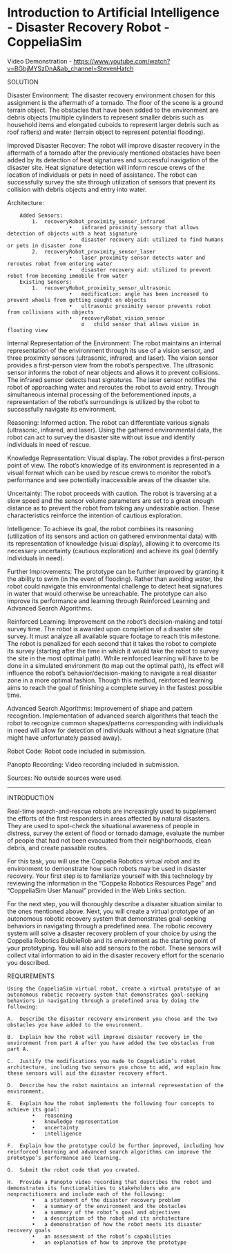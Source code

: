 # Introduction to Artificial Intelligence - Disaster Recovery Robot - CoppeliaSim

Video Demonstration - https://www.youtube.com/watch?v=BGbjMYSzDnA&ab_channel=StevenHatch

SOLUTION

Disaster Environment: The disaster recovery environment chosen for this assignment is the aftermath of a tornado. The floor of the scene is a ground terrain object. The obstacles that have been added to the environment are debris objects (multiple cylinders to represent smaller debris such as household items and elongated cuboids to represent larger debris such as roof rafters) and water (terrain object to represent potential flooding).
                
Improved Disaster Recover: The robot will improve disaster recovery in the aftermath of a tornado after the previously mentioned obstacles have been added by its detection of heat signatures and successful navigation of the disaster site. Heat signature detection will inform rescue crews of the location of individuals or pets in need of assistance. The robot can successfully survey the site through utilization of sensors that prevent its collision with debris objects and entry into water.
        

Architecture: 

        Added Sensors:
            1.	recoveryRobot_proximity_sensor_infrared
                        •	infrared proximity sensory that allows detection of objects with a heat signature
                        •	disaster recovery aid: utilized to find humans or pets in disaster zone
            2.	recoveryRobot_proximity_sensor_laser
                        •	laser proximity sensor detects water and reroutes robot from entering water
                        •	disaster recovery aid: utilized to prevent robot from becoming immobile from water
        Existing Sensors:
            1.	recoveryRobot_proximity_sensor_ultrasonic
                        •	modification: angle has been increased to prevent wheels from getting caught on objects
                        •	ultrasonic proximity sensor prevents robot from collisions with objects
                        •	recoveryRobot_vision_sensor
                            o	child sensor that allows vision in floating view
                    

Internal Representation of the Environment: The robot maintains an internal representation of the environment through its use of a vision sensor, and three proximity sensors (ultrasonic, infrared, and laser). The vision sensor provides a first-person view from the robot’s perspective. The ultrasonic sensor informs the robot of near objects and allows it to prevent collisions. The infrared sensor detects heat signatures. The laser sensor notifies the robot of approaching water and reroutes the robot to avoid entry. Through simultaneous internal processing of the beforementioned inputs, a representation of the robot’s surroundings is utilized by the robot to successfully navigate its environment. 
        
        
Reasoning: Informed action. The robot can differentiate various signals (ultrasonic, infrared, and laser). Using the gathered environmental data, the robot can act to survey the disaster site without issue and identify individuals in need of rescue.

Knowledge Representation: Visual display. The robot provides a first-person point of view. The robot’s knowledge of its environment is represented in a visual format which can be used by rescue crews to monitor the robot’s performance and see potentially inaccessible areas of the disaster site.

Uncertainty: The robot proceeds with caution. The robot is traversing at a slow speed and the sensor volume parameters are set to a great enough distance as to prevent the robot from taking any undesirable action. These characteristics reinforce the intention of cautious exploration.

Intelligence: To achieve its goal, the robot combines its reasoning (utilization of its sensors and action on gathered environmental data) with its representation of knowledge (visual display), allowing it to overcome its necessary uncertainty (cautious exploration) and achieve its goal (identify individuals in need).
            

Further Improvements: The prototype can be further improved by granting it the ability to swim (in the event of flooding). Rather than avoiding water, the robot could navigate this environmental challenge to detect heat signatures in water that would otherwise be unreachable. The prototype can also improve its performance and learning through Reinforced Learning and Advanced Search Algorithms.
        
Reinforced Learning: Improvement on the robot’s decision-making and total survey time. The robot is awarded upon completion of a disaster site survey. It must analyze all available square footage to reach this milestone. The robot is penalized for each second that it takes the robot to complete its survey (starting after the time in which it would take the robot to survey the site in the most optimal path). While reinforced learning will have to be done in a simulated environment (to map out the optimal path), its effect will influence the robot’s behavior/decision-making to navigate a real disaster zone in a more optimal fashion. Though this method, reinforced learning aims to reach the goal of finishing a complete survey in the fastest possible time.
        
Advanced Search Algorithms: Improvement of shape and pattern recognition. Implementation of advanced search algorithms that teach the robot to recognize common shapes/patterns corresponding with individuals in need will allow for detection of individuals without a heat signature (that might have unfortunately passed away).

Robot Code: Robot code included in submission. 

Panopto Recording: Video recording included in submission.

Sources: No outside sources were used.

-------------------------------------------------------------

INTRODUCTION

Real-time search-and-rescue robots are increasingly used to supplement the efforts of the first responders in areas affected by natural disasters. They are used to spot-check the situational awareness of people in distress, survey the extent of flood or tornado damage, evaluate the number of people that had not been evacuated from their neighborhoods, clean debris, and create passable routes.

For this task, you will use the Coppelia Robotics virtual robot and its environment to demonstrate how such robots may be used in disaster recovery. Your first step is to familiarize yourself with this technology by reviewing the information in the “Coppelia Robotics Resources Page” and “CoppeliaSim User Manual” provided in the Web Links section.

For the next step, you will thoroughly describe a disaster situation similar to the ones mentioned above. Next, you will create a virtual prototype of an autonomous robotic recovery system that demonstrates goal-seeking behaviors in navigating through a predefined area. The robotic recovery system will solve a disaster recovery problem of your choice by using the Coppelia Robotics BubbleRob and its environment as the starting point of your prototyping. You will also add sensors to the robot. These sensors will collect vital information to aid in the disaster recovery effort for the scenario you described.

REQUIREMENTS

    Using the CoppeliaSim virtual robot, create a virtual prototype of an autonomous robotic recovery system that demonstrates goal-seeking behaviors in navigating through a predefined area by doing the following: 

    A.  Describe the disaster recovery environment you chose and the two obstacles you have added to the environment. 

    B.  Explain how the robot will improve disaster recovery in the environment from part A after you have added the two obstacles from part A. 

    C.  Justify the modifications you made to CoppeliaSim’s robot architecture, including two sensors you chose to add, and explain how these sensors will aid the disaster recovery effort. 

    D.  Describe how the robot maintains an internal representation of the environment. 

    E.  Explain how the robot implements the following four concepts to achieve its goal: 
            •   reasoning 
            •   knowledge representation 
            •   uncertainty 
            •   intelligence 

    F.  Explain how the prototype could be further improved, including how reinforced learning and advanced search algorithms can improve the prototype’s performance and learning. 

    G.  Submit the robot code that you created. 

    H.  Provide a Panopto video recording that describes the robot and demonstrates its functionalities to stakeholders who are nonpractitioners and include each of the following: 
            •   a statement of the disaster recovery problem 
            •   a summary of the environment and the obstacles 
            •   a summary of the robot’s goal and objectives 
            •   a description of the robot and its architecture 
            •   a demonstration of how the robot meets its disaster recovery goals 
            •   an assessment of the robot’s capabilities 
            •   an explanation of how to improve the prototype 
